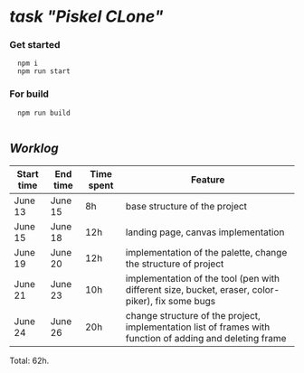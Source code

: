  # ***task "Piskel CLone"***

### **Get started**

```
  npm i
  npm run start
```

### **For build**

```
  npm run build
  
```
## ***Worklog***

| Start time | End time | Time spent |  Feature      |
|------------|----------|------------|---------------|
| June 13     | June 15   |     8h     |  base structure of the project|
| June 15     | June 18   |     12h      |  landing page, canvas implementation |
| June 19| June 20| 12h | implementation of the palette, change the structure of project|
|June 21 | June 23 | 10h | implementation of the tool (pen with different size, bucket, eraser, color-piker), fix some bugs|
|June 24 | June 26| 20h| change structure of the project, implementation list of frames with function of adding and deleting frame|

Total: 62h.
